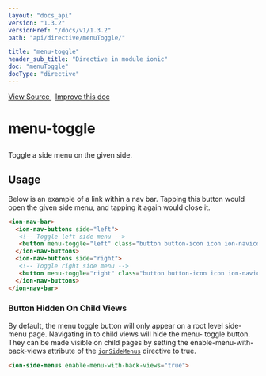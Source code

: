 ```yaml
---
layout: "docs_api"
version: "1.3.2"
versionHref: "/docs/v1/1.3.2"
path: "api/directive/menuToggle/"

title: "menu-toggle"
header_sub_title: "Directive in module ionic"
doc: "menuToggle"
docType: "directive"
---
```


<div class="improve-docs">
<a href='https://github.com/ionic-team/ionic-v1/blob/master/js/angular/directive/menuToggle.js#L1'>
View Source
</a>
&nbsp;
<a href='https://github.com/ionic-team/ionic-v1/edit/master/js/angular/directive/menuToggle.js#L1'>
Improve this doc
</a>
</div>




<h1 class="api-title">

menu-toggle



</h1>





Toggle a side menu on the given side.









<h2 id="usage">Usage</h2>

Below is an example of a link within a nav bar. Tapping this button
would open the given side menu, and tapping it again would close it.

```html
<ion-nav-bar>
  <ion-nav-buttons side="left">
   <!-- Toggle left side menu -->
   <button menu-toggle="left" class="button button-icon icon ion-navicon"></button>
  </ion-nav-buttons>
  <ion-nav-buttons side="right">
   <!-- Toggle right side menu -->
   <button menu-toggle="right" class="button button-icon icon ion-navicon"></button>
  </ion-nav-buttons>
</ion-nav-bar>
```

### Button Hidden On Child Views
By default, the menu toggle button will only appear on a root
level side-menu page. Navigating in to child views will hide the menu-
toggle button. They can be made visible on child pages by setting the
enable-menu-with-back-views attribute of the <a href="/docs/v1/api/directive/ionSideMenus/"><code>ionSideMenus</code></a>
directive to true.

```html
<ion-side-menus enable-menu-with-back-views="true">
```









